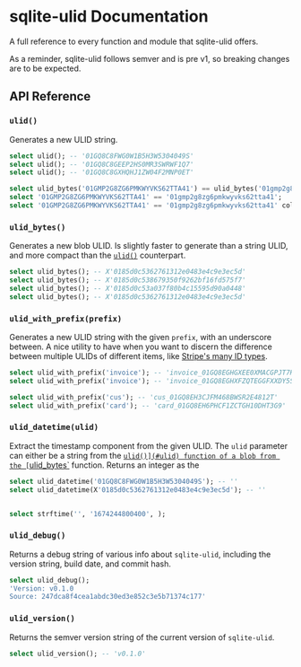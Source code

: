 # sqlite-ulid Documentation

A full reference to every function and module that sqlite-ulid offers.

As a reminder, sqlite-ulid follows semver and is pre v1, so breaking changes are to be expected.

## API Reference

<h3 name="ulid"><code>ulid()</code></h3>

Generates a new ULID string.

```sql
select ulid(); -- '01GQ8C8FWG0W1B5H3W5304049S'
select ulid(); -- '01GQ8C8GEEP2HS0MR3SWRWF1Q7'
select ulid(); -- '01GQ8C8GXHQHJ1ZW04F2MNP0ET'
```

```sql
select ulid_bytes('01GMP2G8ZG6PMKWYVKS62TTA41') == ulid_bytes('01gmp2g8zg6pmkwyvks62tta41');
select '01GMP2G8ZG6PMKWYVKS62TTA41' == '01gmp2g8zg6pmkwyvks62tta41';
select '01GMP2G8ZG6PMKWYVKS62TTA41' == '01gmp2g8zg6pmkwyvks62tta41' collate nocase;
```

<h3 name="ulid_bytes"><code>ulid_bytes()</code></h3>

Generates a new blob ULID. Is slightly faster to generate than a string ULID, and more compact than the [`ulid()`](#ulid) counterpart.

```sql
select ulid_bytes(); -- X'0185d0c5362761312e0483e4c9e3ec5d'
select ulid_bytes(); -- X'0185d0c538679350f9262bf16fd575f7'
select ulid_bytes(); -- X'0185d0c53a037f80b4c15595d90a0448'
select ulid_bytes(); -- X'0185d0c5362761312e0483e4c9e3ec5d'
```

<h3 name="ulid_with_prefix"><code>ulid_with_prefix(prefix)</code></h3>

Generates a new ULID string with the given `prefix`, with an underscore between. A nice utility to have when you want to discern the difference between multiple ULIDs of different items, like [Stripe's many ID types](https://gist.github.com/fnky/76f533366f75cf75802c8052b577e2a5).

```sql
select ulid_with_prefix('invoice'); -- 'invoice_01GQ8EGHGXEE0XMACGPJT7KJNR'
select ulid_with_prefix('invoice'); -- 'invoice_01GQ8EGHXFZQTEGGFXXDY5S24J'

select ulid_with_prefix('cus'); -- 'cus_01GQ8EH3CJFM468BWSR2E4812T'
select ulid_with_prefix('card'); -- 'card_01GQ8EH6PHCF1ZCTGH10DHT3G9'
```

<h3 name="ulid_datetime"><code>ulid_datetime(ulid)</code></h3>

Extract the timestamp component from the given ULID. The `ulid` parameter can either be a string from the [`ulid()](#ulid) function of a blob from the [`ulid_bytes`](#ulid_bytes) function. Returns an integer as the

```sql
select ulid_datetime('01GQ8C8FWG0W1B5H3W5304049S'); -- ''
select ulid_datetime(X'0185d0c5362761312e0483e4c9e3ec5d'); -- ''


select strftime('', '1674244800400', );
```

<h3 name="ulid_debug"><code>ulid_debug()</code></h3>

Returns a debug string of various info about `sqlite-ulid`, including
the version string, build date, and commit hash.

```sql
select ulid_debug();
'Version: v0.1.0
Source: 247dca8f4cea1abdc30ed3e852c3e5b71374c177'
```

<h3 name="ulid_version"><code>ulid_version()</code></h3>

Returns the semver version string of the current version of `sqlite-ulid`.

```sql
select ulid_version(); -- 'v0.1.0'
```
